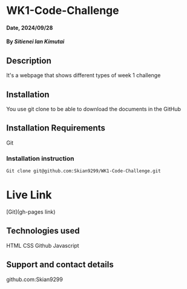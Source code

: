 # WK1-Code-Challenge

#### Date, 2024/09/28

#### By *Sitienei Ian Kimutai*

## Description
It's a webpage that shows different types of week 1 challenge

## Installation
You use git clone to be able to download the documents in the GitHub

## Installation Requirements
Git

### Installation instruction
```
Git clone git@github.com:Skian9299/WK1-Code-Challenge.git

```

# Live Link
[Git](gh-pages link)

## Technologies used
HTML
CSS
Github
Javascript

## Support and contact details
github.com:Skian9299

